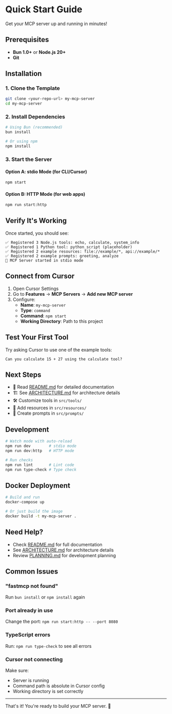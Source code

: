 # Quick Start Guide

Get your MCP server up and running in minutes!

## Prerequisites

- **Bun 1.0+** or **Node.js 20+**
- **Git**

## Installation

### 1. Clone the Template

```bash
git clone <your-repo-url> my-mcp-server
cd my-mcp-server
```

### 2. Install Dependencies

```bash
# Using Bun (recommended)
bun install

# Or using npm
npm install
```

### 3. Start the Server

#### Option A: stdio Mode (for CLI/Cursor)

```bash
npm start
```

#### Option B: HTTP Mode (for web apps)

```bash
npm run start:http
```

## Verify It's Working

Once started, you should see:

```
✅ Registered 3 Node.js tools: echo, calculate, system_info
✅ Registered 1 Python tool: python_script (placeholder)
✅ Registered 2 example resources: file://example/*, api://example/*
✅ Registered 2 example prompts: greeting, analyze
🚀 MCP Server started in stdio mode
```

## Connect from Cursor

1. Open Cursor Settings
2. Go to **Features** → **MCP Servers** → **Add new MCP server**
3. Configure:
   - **Name**: `my-mcp-server`
   - **Type**: `command`
   - **Command**: `npm start`
   - **Working Directory**: Path to this project

## Test Your First Tool

Try asking Cursor to use one of the example tools:

```
Can you calculate 15 + 27 using the calculate tool?
```

## Next Steps

- 📖 Read [README.md](./README.md) for detailed documentation
- 🏗️ See [ARCHITECTURE.md](./ARCHITECTURE.md) for architecture details
- 🛠️ Customize tools in `src/tools/`
- 🔧 Add resources in `src/resources/`
- 💬 Create prompts in `src/prompts/`

## Development

```bash
# Watch mode with auto-reload
npm run dev        # stdio mode
npm run dev:http   # HTTP mode

# Run checks
npm run lint       # Lint code
npm run type-check # Type check
```

## Docker Deployment

```bash
# Build and run
docker-compose up

# Or just build the image
docker build -t my-mcp-server .
```

## Need Help?

- Check [README.md](./README.md) for full documentation
- See [ARCHITECTURE.md](./ARCHITECTURE.md) for architecture details
- Review [PLANNING.md](./PLANNING.md) for development planning

## Common Issues

### "fastmcp not found"
Run `bun install` or `npm install` again

### Port already in use
Change the port: `npm run start:http -- --port 8080`

### TypeScript errors
Run: `npm run type-check` to see all errors

### Cursor not connecting
Make sure:
- Server is running
- Command path is absolute in Cursor config
- Working directory is set correctly

---

That's it! You're ready to build your MCP server. 🚀

